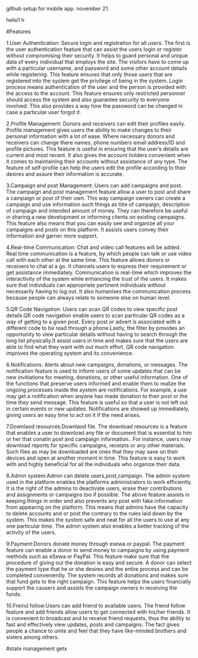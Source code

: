  github setup for mobile app. november 21.

hello1
h

 #Features
 
 1.User Authentication: Secure login and registration for all users.
The first is the user authentication feature that can assist the users login or register without compromising their security. It helps to guard personal and unique data of every individual that employs the site. The visitors have to come up with a particular username, and password and some other account details while registering. This feature ensures that only those users that are registered into the system get the privilege of being in the system. Login process means authentication of the user and the person is provided with the access to the account. This feature ensures only restricted personnel should access the system and also guarantee security to everyone involved. This also provides a way how the password can be changed in case a particular user forgot it.

2.Profile Management: Donors and receivers can edit their profiles easily.
Profile management gives users the ability to make changes to their personal information with a lot of ease. Where necessary donors and receivers can change there names, phone numbers email address/ID and profile pictures. This feature is useful in ensuring that the user’s details are current and most recent. It also gives the account holders convenient when it comes to maintaining their accounts without assistance of any type. The feature of self-profile can help the users edit the profile according to their desires and assure their information is accurate.

 
3.Campaign and post Management: Users can add campaigns and post.
The campaign and post management feature allow a user to post and share a campaign or post of their own. This way campaign owners can create a campaign and use information such things as title of campaign, description of campaign and intended amount of money. They can therefore be useful in sharing a new development or informing clients on existing campaigns. This feature also means that you can easily see and organize all your campaigns and posts on this platform. It assists users convey their information and garner more support.


4.Real-time Communication: Chat and video call features will be added.
Real time communication is a feature, by which people can talk or use video call with each other at the same time. This feature allows donors or receivers to chat at a go. It channels users to express their requirement or get assistance immediately. Communication is real-time which improves the interactivity of the system while enhancing the trust of the users. It makes sure that individuals can appropriate pertinent individuals without necessarily having to log out. It also humanises the communication process because people can always relate to someone else on human level.

5.QR Code Navigation: Users can scan QR codes to view specific post details.QR code navigation enable users to scan particular QR codes as a way of getting to a given post. Every post or advert is associated with a different code to be read through a phone.Lastly, the filter by provides an opportunity to view particular details without having to search through the long list physically.It assist users in time and makes sure that the users are able to find what they want with out much effort. QR code navigation improves the operating system and its convenience.
 

6.Notifications: Alerts about new campaigns, donations, or messages.
The notification feature is used to inform users of some updates that can be new invitiations for meeting, donations, or other useful information. One of the functions that preserve users informed and enable them to realize the ongoing processes inside the system are notifications. For example, a use may get a notification when anyone has made donation to their post or the time they send message. This feature is useful so that a user is not left out in certain events or new updates. Notifications are showed up immediately, giving users an easy time to act on it if the need arises.

7.Downlaod resources:Downlaod file.
The download resources is a feature that enables a user to download any file or document that is essential to him or her that conatin post and campaign information.. For instance, users may download reports for specific campaigns, receipts or any other materials. Such files as may be downloaded are ones that they may save on their devices and open at another moment in time. This feature is easy to work with and highly beneficial for all the individuals who organize their data.

8.Admin  system:Admin can delete users,post,campaign.
The admin system used in the platform enables the platforms administrators to work efficiently. It is the right of the admins to deactivate users, erase their contributions and assignments or campaigns too if possible. The above feature assists in keeping things in order and also prevents any post with fake information from appearing on the platform. This means that admins have the capacity to delete accounts and or post the contrary to the rules laid down by the system. This makes the system safe and neat for all the users to use at any one particular time. The admin system also enables a better tracking of the activity of the users.


9.Payment:Donors donate money through esewa or paypal.
The payment feature can enable a donor to send money to campaigns by using payment methods such as eSewa or PayPal. This feature make sure that the procedure of giving out the donation is easy and secure. A donor can select the payment type that he or she desires and the entire process and can be completed conveniently. The system records all donations and makes sure that fund gets to the right campaign. This feature helps the users financially support the causers and assists the campaign owners in receiving the funds.

10.Freind follow:Users can add friend to available users.
The friend follow feature and add friends allow users to get connected with his/her friends. It is convenient to broadcast and to receive friend requests, thus the ability to fast and effectively view updates, posts and campaigns. The fact gives people a chance to unite and feel that they have like-minded brothers and sisters among others.

 #state management
 getx

